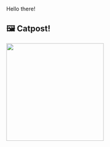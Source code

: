 Hello there!



## 🖼️ Catpost!

<sub>
    <img src="https://cdn2.thecatapi.com/images/rWr-g-QVX.jpg" height="256">
</sub>

